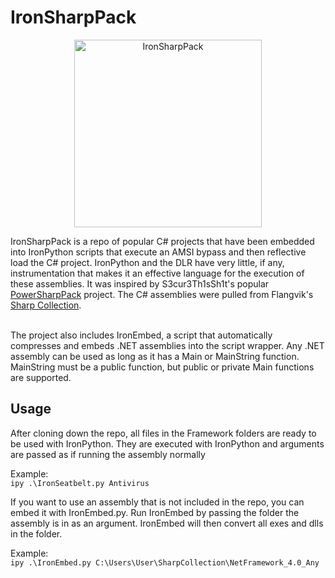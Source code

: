 # IronSharpPack
<p align="center">
	<img src="https://github.com/BC-SECURITY/Empire/assets/42596432/a0e1b1be-a0c8-4212-bc85-4e12ae681130" alt="IronSharpPack" width="300"/>
</p>
IronSharpPack is a repo of popular C# projects that have been embedded into IronPython scripts that execute an AMSI bypass and then reflective load the C# project. IronPython and the DLR have very little, if any, instrumentation that makes it an effective language for the execution of these assemblies. It was inspired by S3cur3Th1sSh1t's popular <a href="https://github.com/S3cur3Th1sSh1t/PowerSharpPack"> PowerSharpPack</a> project. The C# assemblies were pulled from Flangvik's <a href="https://github.com/Flangvik/SharpCollection">Sharp Collection</a>.<br><br>

The project also includes IronEmbed, a script that automatically compresses and embeds .NET assemblies into the script wrapper. Any .NET assembly can be used as long as it has a Main or MainString function. MainString must be a public function, but public or private Main functions are supported.  
## Usage
After cloning down the repo, all files in the Framework folders are ready to be used with IronPython. They are executed with IronPython and arguments are passed as if running the assembly normally

Example:<br>
	`ipy .\IronSeatbelt.py Antivirus`


If you want to use an assembly that is not included in the repo, you can embed it with IronEmbed.py. Run IronEmbed by passing the folder the assembly is in as an argument. IronEmbed will then convert all exes and dlls in the folder.  

Example:<br>
	`ipy .\IronEmbed.py C:\Users\User\SharpCollection\NetFramework_4.0_Any`

